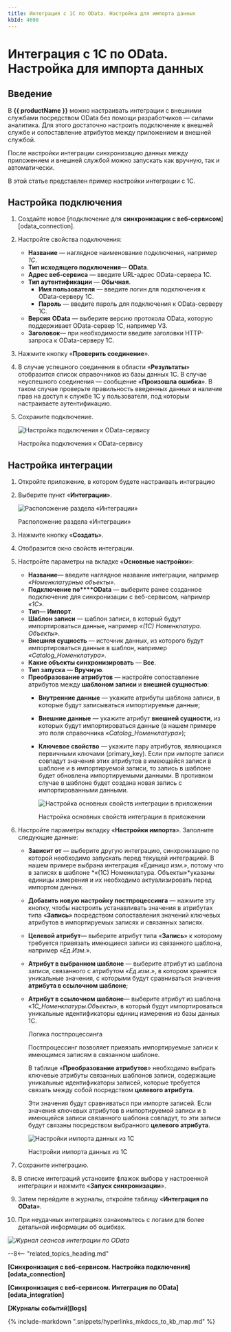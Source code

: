 ```yaml
---
title: Интеграция с 1С по OData. Настройка для импорта данных
kbId: 4698
---
```


# Интеграция с 1С по OData. Настройка для импорта данных

## Введение

В **{{ productName }}** можно настраивать интеграции с внешними службами посредством OData без помощи разработчиков — силами аналитика. Для этого достаточно настроить подключение к внешней службе и сопоставление атрибутов между приложением и внешней службой.

После настройки интеграции синхронизацию данных между приложением и внешней службой можно запускать как вручную, так и автоматически.

В этой статье представлен пример настройки интеграции с 1С.

## Настройка подключения

1. Создайте новое [подключение для **синхронизации с веб-сервисом**][odata_connection].
2. Настройте свойства подключения:

   - **Название** — наглядное наименование подключения, например *1С*.
   - **Тип исходящего подключения**— **OData**.
   - **Адрес веб-сервиса** — введите URL-адрес OData-сервера 1C.
   - **Тип аутентификации** — **Обычная**.
     - **Имя пользователя** — введите логин для подключения к OData-серверу 1C.
     - **Пароль** — введите пароль для подключения к OData-серверу 1C.
   - **Версия** **OData** — выберите версию протокола OData, которую поддерживает OData-сервер 1C, например V3.
   - **Заголовок**— при необходимости введите заголовки HTTP-запроса к OData-серверу 1C.
3. Нажмите кнопку «**Проверить соединение**».
4. В случае успешного соединения в области «**Результаты**» отобразится список справочников из базы данных 1С. В случае неуспешного соединения — сообщение «**Произошла ошибка**». В таком случае проверьте правильность введенных данных и наличие прав на доступ к службе 1С у пользователя, под которым настраиваете аутентификацию.
5. Сохраните подключение.

   ![Настройка подключения к OData-сервису](https://kb.comindware.ru/assets/3.1_2021-12-16_183857.png)

   Настройка подключения к OData-сервису

## Настройка интеграции

1. Откройте приложение, в котором будете настраивать интеграцию
2. Выберите пункт «**Интеграции**».

   ![Расположение раздела «Интеграции»](https://kb.comindware.ru/assets/3.2_2021-12-20_162559.png)

   Расположение раздела «Интеграции»
3. Нажмите кнопку «**Создать**».
4. Отобразится окно свойств интеграции.
5. Настройте параметры на вкладке «**Основные настройки**»:
   - **Название**— введите наглядное название интеграции, например *«Номенклатурные объекты»*.
   - **Подключение по****OData** — выберите ранее созданное подключение для синхронизации с веб-сервисом, например *«1С»*.
   - **Тип**— **Импорт**.
   - **Шаблон записи** — шаблон записи, в который будут импортироваться данные, например *«(1С) Номенклатура. Объекты»*.
   - **Внешняя сущность** — источник данных, из которого будут импортироваться данные в шаблон, например *«Catalog\_Номенклатура»*.
   - **Какие объекты синхронизировать** — **Все**.
   - **Тип запуска** — **Вручную**.
   - **Преобразование атрибутов** — настройте сопоставление атрибутов между **шаблоном записи** и **внешней сущностью**:
     - **Внутренние данные** — укажите атрибуты шаблона записи, в которые будут записываться импортируемые данные;
     - **Внешние данные** — укажите атрибут **внешней сущности**, из которых будут импортироваться данные (в нашем примере это поля справочника *«Catalog\_Номенклатура»*);
     - **Ключевое свойство** — укажите пару атрибутов, являющихся первичными ключами (primary\_key). Если при импорте записи совпадут значения этих атрибутов в имеющейся записи в шаблоне и в импортируемой записи, то запись в шаблоне будет обновлена импортируемыми данными. В противном случае в шаблоне будет создана новая запись с импортированными данными.

       ![Настройка основных свойств интеграции в приложении](https://kb.comindware.ru/assets/3.3_2021-12-20_143746.png)

       Настройка основных свойств интеграции в приложении
6. Настройте параметры вкладку «**Настройки импорта**». Заполните следующие данные:
   - **Зависит от** — выберите другую интеграцию, синхронизацию по которой необходимо запускать перед текущей интеграцией. В нашем примере выбрана интеграция *«Единица изм.»*, потому что в записях в шаблоне *«(1С) Номенклатура. Объекты»*указаны единицы измерения и их необходимо актуализировать перед импортом данных.
   - **Добавить новую настройку постпроцессинга** — нажмите эту кнопку, чтобы настроить устанавливать значения в атрибутах типа «**Запись**» посредством сопоставления значений ключевых атрибутов в импортируемых записях и связанных записях.
   - **Целевой атрибут**— выберите атрибут типа «**Запись**» к которому требуется привязать имеющиеся записи из связанного шаблона, например «*Ед.Изм.*».
   - **Атрибут в выбранном шаблоне** — выберите атрибут из шаблона записи, связанного с атрибутом *«Ед.изм.»*, в котором хранятся уникальные значения, с которыми будут сравниваться значения **атрибута в ссылочном шаблоне**;
   - **Атрибут в ссылочном шаблоне**— выберите атрибут из шаблона «*1С\_Номенклатуры.Объекты*», в который будут импортироваться уникальные идентификаторы единиц измерения из базы данных 1C.

     Логика постпроцессинга

     Постпроцессинг позволяет привязать импортируемые записи к имеющимся записям в связанном шаблоне.

     В таблице «**Преобразование атрибутов**» необходимо выбрать ключевые атрибуты связанных шаблонов записи, содержащие уникальные идентификаторы записей, которые требуется связать между собой посредством **целевого атрибута**.

     Эти значения будут сравниваться при импорте записей. Если значения ключевых атрибутов в импортируемой записи и в имеющейся записи связанного шаблона совпадут, то эти записи будут связаны посредством выбранного **целевого атрибута**.

     ![Настройки импорта данных из 1C](https://kb.comindware.ru/assets/3.4_2021-12-20_153936.png)

     Настройки импорта данных из 1C
7. Сохраните интеграцию.
8. В списке интеграций установите флажок выбора у настроенной интеграции и нажмите «**Запуск синхронизации**».
9. Затем перейдите в журналы, откройте таблицу «**Интеграция по OData**».
10. При неудачных интеграциях ознакомьтесь с логами для более детальной информации об ошибках.

_![Журнал сеансов интеграции по OData](https://kb.comindware.ru/assets/2022-02-15_09h13_27.png)_

--8<-- "related_topics_heading.md"

**[Синхронизация с веб-сервисом. Настройка подключения][odata_connection]**

**[Синхронизация с веб-сервисом. Интеграция по OData][odata_integration]**

**[Журналы событий][logs]**

{% include-markdown ".snippets/hyperlinks_mkdocs_to_kb_map.md" %}

